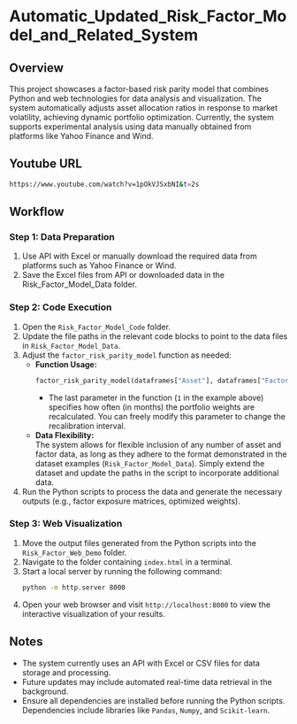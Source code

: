 # Automatic_Updated_Risk_Factor_Model_and_Related_System

## Overview
This project showcases a factor-based risk parity model that combines Python and web technologies for data analysis and visualization. The system automatically adjusts asset allocation ratios in response to market volatility, achieving dynamic portfolio optimization. Currently, the system supports experimental analysis using data manually obtained from platforms like Yahoo Finance and Wind.

## Youtube URL
```bash
https://www.youtube.com/watch?v=1pOkVJSxbNI&t=2s
```

## Workflow

### Step 1: Data Preparation
1. Use API with Excel or manually download the required data from platforms such as Yahoo Finance or Wind.
2. Save the Excel files from API or downloaded data in the Risk_Factor_Model_Data folder.

### Step 2: Code Execution
1. Open the `Risk_Factor_Model_Code` folder.
2. Update the file paths in the relevant code blocks to point to the data files in `Risk_Factor_Model_Data`.
3. Adjust the `factor_risk_parity_model` function as needed:
   - **Function Usage:**  
     ```python
     factor_risk_parity_model(dataframes["Asset"], dataframes["Factor"], "Factor_Risk_Parity", 1)
     ```
     - The last parameter in the function (`1` in the example above) specifies how often (in months) the portfolio weights are recalculated. You can freely modify this parameter to change the recalibration interval.
   - **Data Flexibility:**  
     The system allows for flexible inclusion of any number of asset and factor data, as long as they adhere to the format demonstrated in the dataset examples (`Risk_Factor_Model_Data`). Simply extend the dataset and update the paths in the script to incorporate additional data.
4. Run the Python scripts to process the data and generate the necessary outputs (e.g., factor exposure matrices, optimized weights).


### Step 3: Web Visualization
1. Move the output files generated from the Python scripts into the `Risk_Factor_Web_Demo` folder.
2. Navigate to the folder containing `index.html` in a terminal.
3. Start a local server by running the following command:
   ```bash
   python -m http.server 8000
   ```
4. Open your web browser and visit `http://localhost:8000` to view the interactive visualization of your results.

## Notes
- The system currently uses an API with Excel or CSV files for data storage and processing.
- Future updates may include automated real-time data retrieval in the background.
- Ensure all dependencies are installed before running the Python scripts. Dependencies include libraries like `Pandas`, `Numpy`, and `Scikit-learn`.


